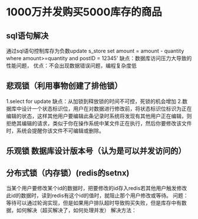# 1000万并发购买5000库存的商品
## sql语句解决
通过sql语句控制库存为负数update s_store set amount = amount - quantity where amount>=quantity and postID = 12345'
缺点：数据库访问压力大导致的性能问题， 优点：不会出现数据错误问题，编程复杂度低
## 悲观锁（利用事物创建了排他锁）
1.select for update 缺点：从加锁到释放锁的时间不可控，死锁的机会增加
2.数据库中设计一个状态标识位，用户在对数据进行修改前，将状态标识位标识为正在编辑的状态，这样其他用户要编辑此条记录时系统将发现有其他用户正在编辑，则拒绝其编辑的请求，类似于你在操作系统中某文件正在执行，然后你要修改该文件时，系统会提醒你该文件不可编辑或删除。

## 乐观锁 数据库设计版本号（认为是可以并发访问的）
## 分布式锁（内存锁）(redis的setnx)
当某个用户要修改某个id的数据时，把要修改的id存入redis若其他用户触发修改此id的数据时，读到redis有这个id的值时，就阻止那个用户修改或等待。
问题：等待可以通过轮询实现，但是如果用户排队超时导致购买失败，但是库存中有数据，如何解决（超买解决了，如何处理并发）
解决方法：
